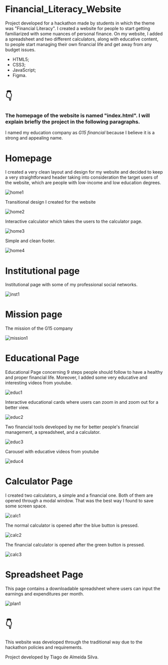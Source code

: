 # Financial_Literacy_Website
Project developed for a hackathon made by students in which the theme was "Financial Literacy". I created a website for people to start getting familiarized with some nuances of personal finance. On my website, I added a spreadsheet and two different calculators, along with educative content, to people start managing their own financial life and get away from any budget issues.

- HTML5;
- CSS3;
- JavaScript;
- Figma.

<h1>👇</h1>

<h3>The homepage of the website is named "index.html". I will explain briefly the project in the following paragraphs.</h3>

I named my education company as <i>G15 financial</i> because I believe it is a strong and appealing name.

<h1>Homepage</h1>

<p>I created a very clean layout and design for my website and decided to keep a very straightforward header taking into consideration the target users of the website, which are people with low-income and low education degrees.</p>

![home1](https://i.imgur.com/PN2Kad2.jpg)

<p>Transitional design I created for the website</p>

![home2](https://i.imgur.com/HY7m4gf.jpg)

<p>Interactive calculator which takes the users to the calculator page.</p>

![home3](https://i.imgur.com/xAQeVvz.jpg)

<p>Simple and clean footer.</p>

![home4](https://i.imgur.com/aeabIHC.jpg)
  
<h1>Institutional page</h1

<p>Institutional page with some of my professional social networks.</p>

![inst1](https://i.imgur.com/8gTFuUx.jpg[/img)

<h1>Mission page</h1>

<p>The mission of the G15 company</p>

![mission1](https://i.imgur.com/Z14cSq1.jpg[/img)

<h1>Educational Page</h1>

<p>Educational Page concerning 9 steps people should follow to have a healthy and proper financial life. Moreover, I added some very educative and interesting videos from youtube.</p>

![educ1](https://i.imgur.com/Shv00xQ.jpg[/img)

<p>Interactive educational cards where users can zoom in and zoom out for a better view.</p>

![educ2](https://i.imgur.com/6ILi9nU.jpg[/img)

<p>Two financial tools developed by me for better people's financial management, a spreadsheet, and a calculator.</p>

![educ3](https://i.imgur.com/ZVNpIeu.jpg[/img)

<p>Carousel with educative videos from youtube</p>

![educ4](https://i.imgur.com/9oKsbPE.jpg[/img)

<h1>Calculator Page</h1>

<p>I created two calculators, a simple and a financial one. Both of them are opened through a modal window. That was the best way I found to save some screen space.</p>

![calc1](https://i.imgur.com/ebNIKOk.jpg[/img)

<p>The normal calculator is opened after the blue button is pressed.</p>

![calc2](https://i.imgur.com/9h8pJmM.jpg[/img)

<p>The financial calculator is opened after the green button is pressed.</p>

![calc3](https://i.imgur.com/vsN6th7.jpg[/img)

<h1>Spreadsheet Page</h1>

<p>This page contains a downloadable spreadsheet where users can input the earnings and expenditures per month.</p>

![plan1](https://i.imgur.com/yOweNmE.jpg[/img)

<h1>👇</h1>

This website was developed through the traditional way due to the hackathon policies and requirements.

Project developed by Tiago de Almeida Silva.










